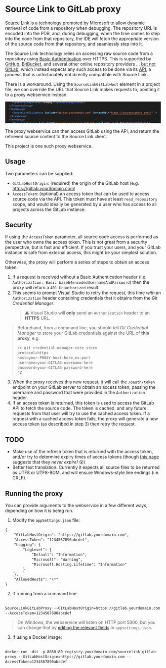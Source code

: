 # Source Link to GitLab proxy

[Source Link](https://github.com/dotnet/sourcelink) is a technology promoted by Microsoft to allow dynamic retrieval of code from a repository when debugging. The repository URL is encoded into the PDB, and, during debugging, when the time comes to step into the code from that repository, the IDE will fetch the appropriate version of the source code from that repository, and seamlessly step into it.

The Source Link technology relies on accessing raw source code from a repository using [Basic Authentication](https://en.wikipedia.org/wiki/Basic_access_authentication) over HTTPS. This is
supported by [GitHub](https://github.com/), [BitBucket](https://bitbucket.org/), and several other online repository providers ...
[but not GitLab](https://gitlab.com/gitlab-org/gitlab/-/issues/19189), which instead expects any such access to be done via its
[API](https://docs.gitlab.com/ee/api/repository_files.html), a process that is unfortunately not directly compatible with Source Link.

There is a workaround. Using the `SourceLinkGitLabHost` element in a project file, we can override the URL that Source Link makes requests to, pointing it to a proxy webservice instead:

![SourceLinkGitLabHost](media/sourcelinkgitlabhost.png?raw=true)

The proxy webservice can then access GitLab using the API, and return the retrieved source content to the Source Link client.

This project is one such proxy webservice.

## Usage

Two parameters can be supplied:

- `GitLabHostOrigin`: (required) the origin of the GitLab host (e.g. https://gitlab.yourdomain.com)
- `AccessToken`: (optional) an access token that can be used to access source code via the API. This token must have at least `read_repository` scope, and would ideally be generated by a user who has access to all projects across the GitLab instance.

## Security

If using the `AccessToken` parameter, all source code access is performed as the user who owns the access token. This is not great from a security perspective, but is fast and efficient. If you trust your users, and your GitLab instance is safe from external access, this might be your simplest solution.

Otherwise, the proxy will perform a series of steps to obtain an access token.

1. If a request is received without a Basic Authentication header (i.e. `Authorization: Basic base64encodedUsernameAndPassword`) then the proxy will return a `401 Unauthorized` result.
2. This seems to prompt Visual Studio to retry the request, this time _with_ an `Authorization` header containing credentials that it obtains from the _Git Credential Manager_.
   > ⚠️ Visual Studio will **only** send an `Authorization` header to an **HTTPS** URL.

> Beforehand, from a command line, you should tell _Git Credential Manager_ to store your GitLab credentials against the URL of **this proxy**, e.g.
>
> ```
> /> git credential-manager-core store
> protocol=https
> host=your-PROXY-host-here_no-port
> username=your-GITLAB-username-here
> password=your-GITLAB-password-here
> ^Z
> ```

3. When the proxy receives this new request, it will call the `/oauth/token` endpoint on your GitLab server to obtain an access token, passing the username and password that were provided in the `Authorization` header.
4. If an access token is returned, this token is used to access the GitLab API to fetch the source code. The token is cached, and any future requests from that user will try to use the cached access token. If a request with a cached access token fails, the proxy will generate a new access token (as described in step 3) then retry the request.

## TODO

- Make use of the refresh token that is returned with the access token, and/or try to determine expiry times of access tokens (though [this page](https://forum.gitlab.com/t/missing-expires-in-in-the-token-response/1232) suggests that they _never expire!_ 😮)
- Better text translation. Currently it expects all source files to be returned as UTF8 or UTF8-BOM, and will ensure Windows-style line endings (i.e. CRLF).

## Running the proxy

You can provide arguments to the webservice in a few different ways, depending on how it is being run.

1. Modify the `appSettings.json` file:

```
{
	"GitLabHostOrigin": "https://gitlab.yourdomain.com",
	"AccessToken": "1234567890abcdef",
	"Logging": {
		"LogLevel": {
			"Default": "Information",
			"Microsoft": "Warning",
			"Microsoft.Hosting.Lifetime": "Information"
		}
	},
	"AllowedHosts": "\*"
}

```

2. If running from a command line:

```

SourceLinkGitLabProxy --GitLabHostOrigin=https://gitlab.yourdomain.com --AccessToken=1234567890abcdef

```

> On Windows, the webservice will listen on HTTP port 5000, but you can change that by [editing the relevant fields](https://nodogmablog.bryanhogan.net/2022/01/a-few-ways-of-setting-the-kestrel-ports-in-net-6/) in `appsettings.json`.

3. If using a Docker image:

```

docker run -dit -p 8080:80 registry.yourdomain.com/sourcelink-gitlab-proxy --GitLabHostOrigin=https://gitlab.yourdomain.com --AccessToken=1234567890abcdef

```
